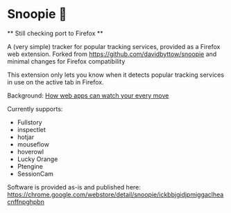 # Snoopie 🐶

** Still checking port to Firefox **

A (very simple) tracker for popular tracking services, provided as a Firefox web extension.
Forked from https://github.com/davidbyttow/snoopie and minimal changes for Firefox compatibility

This extension only lets you know when it detects popular tracking services in use on the active tab in Firefox.

Background: [How web apps can watch your every move](https://medium.com/@davidbyttow/how-some-web-apps-are-watching-you-5aa16fdb1161)

Currently supports:
- Fullstory
- inspectlet
- hotjar
- mouseflow
- hoverowl
- Lucky Orange
- Ptengine
- SessionCam

Software is provided as-is and published here: https://chrome.google.com/webstore/detail/snoopie/ickbbjgidjpmiggaclheacnffnpghpbn



